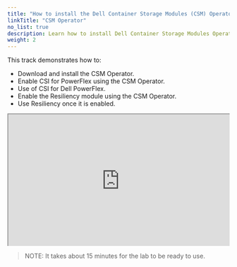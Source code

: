 ```yaml
---
title: "How to install the Dell Container Storage Modules (CSM) Operator"
linkTitle: "CSM Operator"
no_list: true
description: Learn how to install Dell Container Storage Modules Operator and enable the Resiliency module.
weight: 2
---
```

This track demonstrates how to:
- Download and install the CSM Operator.
- Enable CSI for PowerFlex using the CSM Operator.
- Use of CSI for Dell PowerFlex.
- Enable the Resiliency module using the CSM Operator.
- Use Resiliency once it is enabled.

<div style="position: relative;
  overflow: hidden;
  width: 100%;
  padding-top: 56.25%;">
  /* 16:9 Aspect Ratio (divide 9 by 16 = 0.5625) */
<iframe sandbox="allow-forms allow-modals allow-popups allow-same-origin allow-scripts" src="https://play.instruqt.com/embed/dell/tracks/csm-operator-install?token=em_Ixs1AkmgJF6u8TMh" style="position: absolute;
  top: 0;
  left: 0;
  bottom: 0;
  right: 0;
  width: 100%;
  height: 100%;"></iframe>
</div>

> NOTE: It takes about 15 minutes for the lab to be ready to use.
